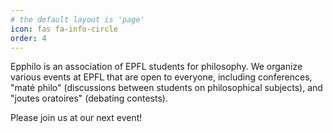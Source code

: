 ```yaml
---
# the default layout is 'page'
icon: fas fa-info-circle
order: 4
---
```


Epphilo is an association of EPFL students for philosophy. We organize various events at EPFL that are open to everyone, including conferences, "maté philo" (discussions between students on philosophical subjects), and "joutes oratoires" (debating contests).

Please join us at our next event!
